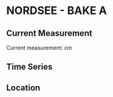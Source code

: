 # NORDSEE - BAKE A

## Current Measurement

Current measurement: <Value topic="rivers/pegel-online/NORDSEE/BAKE A/measurementValue"/> cm

## Time Series

<TimeSeries topic="rivers/pegel-online/NORDSEE/BAKE A/measurementValue" period="week" />

## Location

<WorldMap>
  <Marker lat="53.9844213349779" lon="8.315139865852297" labelTopic="rivers/pegel-online/NORDSEE/BAKE A" />
</WorldMap>
